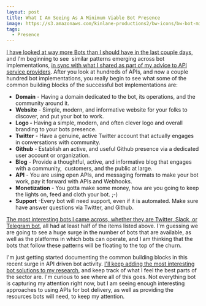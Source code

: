 ```yaml
---
layout: post
title: What I Am Seeing As A Minimum Viable Bot Presence
image: https://s3.amazonaws.com/kinlane-productions2/bw-icons/bw-bot-minimum.png
tags:
  - Presence
---
```

[I have looked at way more Bots than I should have in the last couple days](http://apievangelist.com/2016/03/21/sucked-into-the-world-of-bots-and-apis/), and I'm beginning to see  similar patterns emerging across bot implementations, [in sync with what I shared as part of my advice to API service providers](http://apievangelist.com/2015/12/07/minimum-viable-api-service-provider-blueprint/). After you look at hundreds of APIs, and now a couple hundred bot implementations, you really begin to see what some of the common building blocks of the successful bot implementations are:

*   **Domain** - Having a domain dedicated to the bot, its operations, and the community around it.
*   **Website** - Simple, modern, and informative website for your folks to discover, and put your bot to work.
*   **Logo -** Having a simple, modern, and often clever logo and overall branding to your bots presence.
*   **Twitter** - Have a genuine, active Twitter account that actually engages in conversations with community.
*   **Github** - Establish an active, and useful Github presence via a dedicated user account or organization.
*   **Blog** - Provide a thoughtful, active, and informative blog that engages with a community,  customers, and the public at large.
*   **API** - You are using open APIs, and messaging formats to make your bot work, pay it forward with APIs and Webhooks.
*   **Monetization** - You gotta make some money, how are you going to keep the lights on, feed and cloth your bot. ;-)
*   **Support** -Every bot will need support, even if it is automated. Make sure have answer questions via Twitter, and Github. 

[The most interesting bots I came across, whether they are Twitter, Slack, or Telegram bot](http://bots.apievangelist.com/organizations/), all had at least half of the items listed above. I'm guessing we are going to see a huge surge in the number of bots that are available, as well as the platforms in which bots can operate, and I am thinking that the bots that follow these patterns will be floating to the top of the churn.

I'm just getting started documenting the common building blocks in this recent surge in API driven bot activity. [I'll keep adding the most interesting bot solutions to my research](http://bots.apievangelist.com), and keep track of what I feel the best parts of the sector are. I'm curious to see where all of this goes. Not everything bot is capturing my attention right now, but I am seeing enough interesting approaches to using APIs for bot delivery, as well as providing the resources bots will need, to keep my attention.